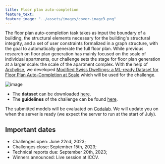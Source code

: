 ```yaml
---
title: Floor plan auto-completion
feature_text: 
feature_image: "../assets/images/cover-image3.png"
---
```


The floor plan auto-completion task takes as input the boundary of a building, the structural elements necessary for the building's structural integrity, and a set of user constraints formalized in a graph structure, with the goal to automatically generate the full floor plan. While previous research on floor plan generation has mainly focused on the scale of individual apartments, our challenge sets the stage for floor plan generation at a larger scale: the scale of the apartment complex. With the help of [Archylise](https://www.archilyse.com/), we developed [Modified Swiss Dwellings: a ML-ready Dataset for Floor Plan Auto-Completion at Scale](https://data.4tu.nl/datasets/e1d89cb5-6872-48fc-be63-aadd687ee6f9) which will be used for the challenge.

![image](https://github.com/cvaad-workshop/cvaad-workshop.github.io/assets/40263235/6b9d3d60-9589-4434-8b74-55752f67acec)

- The **dataset** can be downloaded [here](https://data.4tu.nl/datasets/e1d89cb5-6872-48fc-be63-aadd687ee6f9).
- The **guidelines** of the challenge can be found [here](https://github.com/cvaad-workshop/iccv23-challenge).

The submitted models will be evaluated on [Codalab](https://codalab.org/). We will update you on when the server is ready (we expect the server to run at the start of July).

## Important dates
- Challenges open: June 22nd, 2023;
- Challenges close: September 15th, 2023;
- Technical reports due: September 20th, 2023;
- Winners announced: Live session at ICCV.
